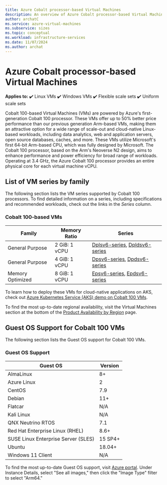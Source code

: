 ```yaml
---
title: Azure Cobalt processor-based Virtual Machines
description: An overview of Azure Cobalt processor-based Virtual Machines. 
author: archatC
ms.service: azure-virtual-machines
ms.subservice: sizes
ms.topic: conceptual
ms.workload: infrastructure-services
ms.date: 11/07/2024
ms.author: archat
---
```


# Azure Cobalt processor-based Virtual Machines

**Applies to:** :heavy_check_mark: Linux VMs :heavy_check_mark: Windows VMs :heavy_check_mark: Flexible scale sets :heavy_check_mark: Uniform scale sets

Cobalt 100-based Virtual Machines (VMs) are powered by Azure's first-generation Cobalt 100 processor. These VMs offer up to 50% better price performance than our previous generation Arm-based VMs, making them an attractive option for a wide range of scale-out and cloud-native Linux-based workloads, including data analytics, web and application servers, open source databases, caches, and more. These VMs utilize Microsoft's first 64-bit Arm-based CPU, which was fully designed by Microsoft. The Cobalt 100 processor, based on the Arm's Neoverse N2 design, aims to enhance performance and power efficiency for broad range of workloads. Operating at 3.4 GHz, the Azure Cobalt 100 processor provides an entire physical core for each virtual machine vCPU. 


## List of VM series by family
The following section lists the VM series supported by Cobalt 100 processors. To find detailed information on a series, including specifications and recommended workloads, check out the links in the *Series* column. 

### Cobalt 100-based VMs
| Family | Memory Ratio | Series |
|---|---|---|
| General Purpose  | 2 GiB: 1 vCPU |[Dplsv6-series](./general-purpose/dplsv6-series.md), [Dpldsv6-series](./general-purpose/dpldsv6-series.md) |
| General Purpose  | 4 GiB: 1 vCPU | [Dpsv6-series](./general-purpose/dpsv6-series.md), [Dpdsv6-series](./general-purpose/dpdsv6-series.md)|
| Memory Optimized | 8 GiB: 1 vCPU | [Epsv6-series](./memory-optimized/epsv6-series.md), [Epdsv6-series](./memory-optimized/epdsv6-series.md) |

To learn how to deploy these VMs for cloud-native applications on AKS, check out [Azure Kubernetes Service (AKS) demo on Cobalt 100 VMs](https://aka.ms/C100-VM-deploy-demo).

To find the most up-to-date regional availability, visit the Virtual Machines section at the bottom of the [Product Availability by Region](https://azure.microsoft.com/en-us/explore/global-infrastructure/products-by-region/table) page.

## Guest OS Support for Cobalt 100 VMs
The following section lists the Guest OS support for Cobalt 100 VMs. 

### Guest OS Support
| Guest OS | Version |
|---|---|
| AlmaLinux | 8+ |
| Azure Linux | 2 |
| CentOS | 7.9 |
| Debian | 11+ |
| Flatcar | N/A |
| Kali Linux | N/A |
| QNX Neutrino RTOS | 7.1 |
| Red Hat Enterprise Linux (RHEL) | 8.6+ |
| SUSE Linux Enterprise Server (SLES) | 15 SP4+ |
| Ubuntu | 18.04+ |
| Windows 11 Client | N/A |

To find the most up-to-date Guest OS support, visit [Azure portal](https://portal.azure.com/#create/Microsoft.VirtualMachine). Under Instance Details, select "See all images," then click the "Image Type" filter to select "Arm64."



